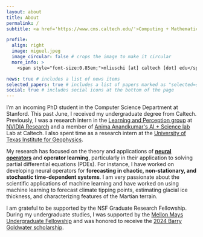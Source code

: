 ```yaml
---
layout: about
title: About
permalink: /
subtitle: <a href='https://www.cms.caltech.edu/'>Computing + Mathematical Sciences Department</a>, Caltech.

profile:
  align: right
  image: miguel.jpeg
  image_circular: false # crops the image to make it circular
  more_info: >
    <span style="font-size:0.85em;">mliuschi [at] caltech [dot] edu</span>

news: true # includes a list of news items
selected_papers: true # includes a list of papers marked as "selected={true}"
social: true # includes social icons at the bottom of the page
---
```


I’m an incoming PhD student in the Computer Science Department at Stanford. This past June, I received my undergraduate degree from Caltech. Previously, I was a research intern in the [Learning and Perception group](https://research.nvidia.com/labs/lpr/) at [NVIDIA Research](https://www.nvidia.com/en-us/research/) and a member of [Anima Anandkumar's AI + Science lab](http://tensorlab.cms.caltech.edu/users/anima/) Lab at Caltech. I also spent time as a research intern at the [University of Texas Institute for Geophysics](https://ig.utexas.edu/).

My research has focused on the theory and applications of [**neural operators**](https://en.wikipedia.org/wiki/Neural_operators) and **operator learning**, particularly in their application to solving partial differential equations (PDEs). For instance, I have worked on developing neural operators for **forecasting in chaotic, non-stationary, and stochastic time-dependent systems**. I am very passionate about the scientific applications of machine learning and have worked on using machine learning to forecast climate tipping points, estimating glacial ice thickness, and characterizing features of the Martian terrain.

I am grateful to be supported by the NSF Graduate Research Fellowship. During my undergraduate studies, I was supported by the [Mellon Mays Undergraduate Fellowship](https://www.mellon.org/mmuf) and was honored to receive the [2024 Barry Goldwater scholarship](https://goldwaterscholarship.gov/).